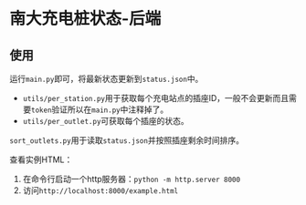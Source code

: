# 南大充电桩状态-后端

## 使用

运行`main.py`即可，将最新状态更新到`status.json`中。

* `utils/per_station.py`用于获取每个充电站点的插座ID，一般不会更新而且需要`token`验证所以在`main.py`中注释掉了。
* `utils/per_outlet.py`可获取每个插座的状态。

`sort_outlets.py`用于读取`status.json`并按照插座剩余时间排序。

查看实例HTML：
1. 在命令行启动一个http服务器：`python -m http.server 8000`
2. 访问`http://localhost:8000/example.html`
